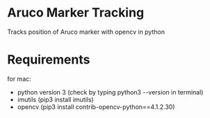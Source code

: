 # Aruco Marker Tracking 
 Tracks position of Aruco marker with opencv in python
 
 
# Requirements

for mac:
- python version 3 (check by typing python3 --version in terminal)
- imutils  (pip3 install imutils)
- opencv (pip3 install contrib-opencv-python==4.1.2.30)


